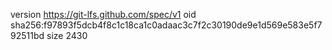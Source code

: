 version https://git-lfs.github.com/spec/v1
oid sha256:f97893f5dcb4f8c1c18ca1c0adaac3c7f2c30190de9e1d569e583e5f792511bd
size 2430
